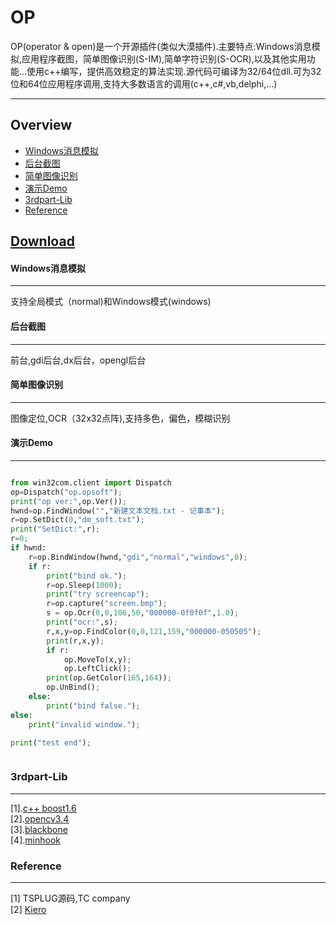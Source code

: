 OP
===========
OP(operator & open)是一个开源插件(类似大漠插件).主要特点:Windows消息模拟,应用程序截图，简单图像识别(S-IM),简单字符识别(S-OCR),以及其他实用功能...使用c++编写，提供高效稳定的算法实现.源代码可编译为32/64位dll.可为32位和64位应用程序调用,支持大多数语言的调用(c++,c#,vb,delphi,...)



***
## Overview
* [Windows消息模拟](#Windows消息模拟)
* [后台截图](#后台截图)
* [简单图像识别](#简单图像识别)
* [演示Demo](#演示Demo)
* [3rdpart-Lib](#3rdpart-Lib)
* [Reference](#Reference)

## [Download](https://github.com/WallBreaker2/op/releases)


#### Windows消息模拟
---
支持全局模式（normal)和Windows模式(windows)

#### 后台截图
---
前台,gdi后台,dx后台，opengl后台
#### 简单图像识别
---
图像定位,OCR（32x32点阵),支持多色，偏色，模糊识别
#### 演示Demo  
---
```Python

from win32com.client import Dispatch
op=Dispatch("op.opsoft");
print("op ver:",op.Ver());
hwnd=op.FindWindow("","新建文本文档.txt - 记事本");
r=op.SetDict(0,"dm_soft.txt");
print("SetDict:",r);
r=0;
if hwnd:
	r=op.BindWindow(hwnd,"gdi","normal","windows",0);
	if r:
		print("bind ok.");
		r=op.Sleep(1000);
		print("try screencap");
		r=op.capture("screen.bmp");
		s = op.Ocr(0,0,106,50,"000000-0f0f0f",1.0);
		print("ocr:",s);
		r,x,y=op.FindColor(0,0,121,159,"000000-050505");
		print(r,x,y);
		if r:
			op.MoveTo(x,y);
			op.LeftClick();
		print(op.GetColor(165,164));
		op.UnBind();
	else:
		print("bind false.");
else:
	print("invalid window.");

print("test end");



```
### 3rdpart-Lib  
---
[1].[c++ boost1.6](https://www.boost.org/)  
[2].[opencv3.4](https://opencv.org/)  
[3].[blackbone](https://github.com/DarthTon/Blackbone.git)  
[4].[minhook](https://github.com/TsudaKageyu/minhook.git)  

### Reference
---
[1] TSPLUG源码,TC company  
[2] [Kiero](https://github.com/Rebzzel/kiero.git)  

